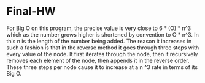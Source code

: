 # Final-HW
For Big O on this program, the precise value is very close to 6 * (O) * n^3 which as the number grows higher is shortened by convention to O * n^3.  In this n is the length of the number being added.  The reason it increases in such a fashion is that in the reverse method it goes through three steps with every value of the node.  It first iterates through the node, then it recursively removes each element of the node, then appends it in the reverse order.  These three steps per node cause it to increase at a n ^3 rate in terms of its Big O.
